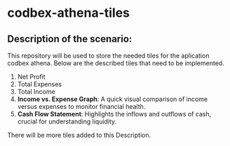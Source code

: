 # codbex-athena-tiles

## Description of the scenario:
This repository will be used to store the needed tiles for the aplication codbex athena. Below are the described tiles that need to be implemented.

1. Net Profit
2. Total Expenses
3. Total Income
4. **Income vs. Expense Graph**: A quick visual comparison of income versus expenses to monitor financial health.
5. **Cash Flow Statement**: Highlights the inflows and outflows of cash, crucial for understanding liquidity.

There will be more tiles added to this Description.
